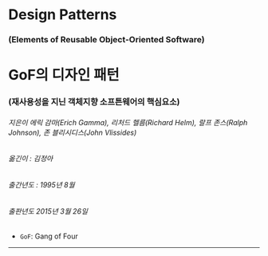 # Design Patterns

### (Elements of Reusable Object-Oriented Software)

# GoF의 디자인 패턴

### (재사용성을 지닌 객체지향 소프튼웨어의 핵심요소)

###### 지은이 에릭 감마(Erich Gamma), 리처드 헬름(Richard Helm), 랄프 존스(Ralph Johnson), 존 블리시디스(John Vlissides)

###### 옮긴이 : 김정아

###### 출간년도 : 1995년 8월

###### 출판년도 2015년 3월 26일

- `GoF`: Gang of Four

---
